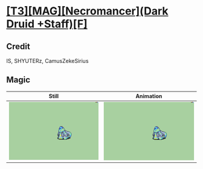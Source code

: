 # [\[T3\]\[MAG\]\[Necromancer\]\(Dark Druid +Staff\)\[F\]](../)

## Credit

IS, SHYUTERz, CamusZekeSirius
	
## Magic

| Still | Animation |
| :---: | :-------: |
| ![Magic still](./Magic_000.png) | ![Magic animation](./Magic.gif) |
